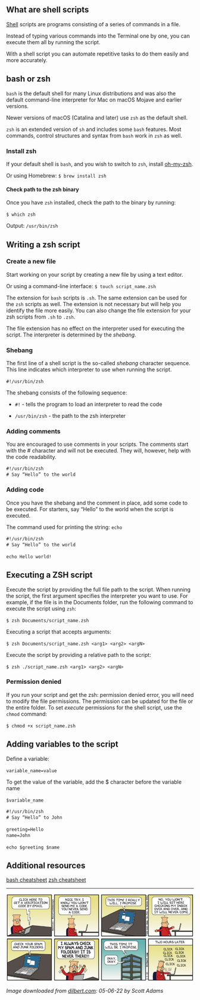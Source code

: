 
## What are shell scripts

[Shell](https://infinum.com/handbook/qa/tools/using-terminal#shell) scripts are programs consisting of a series of commands in a file. 

Instead of typing various commands into the Terminal one by one, you can execute them all by running the script.

With a shell script you can automate repetitive tasks to do them easily and more accurately.


## bash or zsh

`bash` is the default shell for many Linux distributions and was also the default command-line interpreter for Mac on macOS Mojave and earlier versions.

Newer versions of macOS (Catalina and later) use `zsh` as the default shell.
 
`zsh` is an extended version of `sh` and includes some `bash` features. Most commands, control structures and syntax from `bash` work in `zsh` as well.

### Install zsh

If your default shell is `bash`, and you wish to switch to `zsh`, install [oh-my-zsh](https://ohmyz.sh/).

Or using Homebrew: `$ brew install zsh`

#### Check path to the zsh binary

Once you have `zsh` installed, check the path to the binary by running:

`$ which zsh`

Output: `/usr/bin/zsh`

## Writing a zsh script

### Create a new file

Start working on your script by creating a new file by using a text editor.

Or using a command-line interface: `$ touch script_name.zsh`

The extension for `bash` scripts is `.sh`. The same extension can be used for the `zsh` scripts as well. The extension is not necessary but will help you identify the file more easily. You can also change the file extension for your zsh scripts from `.sh` to `.zsh`.

The file extension has no effect on the interpreter used for executing the script. The interpreter is determined by the _shebang_.

### Shebang

The first line of a shell script is the so-called _shebang_ character sequence. This line indicates which interpreter to use when running the script.

`#!/usr/bin/zsh`

The shebang consists of the following sequence:

- `#!` - tells the program to load an interpreter to read the code

- `/usr/bin/zsh` - the path to the zsh interpreter


### Adding comments

You are encouraged to use comments in your scripts. The comments start with the # character and will not be executed. They will, however, help with the code readability.

    #!/usr/bin/zsh
    # Say “Hello” to the world


### Adding code

Once you have the shebang and the comment in place, add some code to be executed.
For starters, say “Hello” to the world when the script is executed. 

The command used for printing the string: `echo`

    #!/usr/bin/zsh
    # Say “Hello” to the world
    
    echo Hello world!


## Executing a ZSH script

Execute the script by providing the full file path to the script. 
When running the script, the first argument specifies the interpreter you want to use.
For example, if the file is in the Documents folder, run the following command to execute the script using `zsh`:

`$ zsh Documents/script_name.zsh`

Executing a script that accepts arguments:

`$ zsh Documents/script_name.zsh <arg1> <arg2> <argN>`

Execute the script by providing a relative path to the script:

`$ zsh ./script_name.zsh <arg1> <arg2> <argN>`


### Permission denied 

If you run your script and get the zsh: permission denied error, you will need to modify the file permissions. The permission can be updated for the file or the entire folder.
To set _execute_ permissions for the shell script, use the `chmod` command:

`$ chmod +x script_name.zsh`

## Adding variables to the script 

Define a variable:

`variable_name=value`

To get the value of the variable, add the $ character before the variable name

`$variable_name`

    #!/usr/bin/zsh
    # Say “Hello” to John
    
    greeting=Hello
    name=John
    
    echo $greeting $name


## Additional resources
[bash cheatsheet](https://devhints.io/bash)
[zsh cheatsheet](https://devhints.io/zsh)


---

![dilbert_writing_shell_scripts.png](/img/dilbert_writing_shell_scripts.png)

*Image downloaded from [dilbert.com](https://dilbert.com/strip/2022-06-05): 05-06-22 by Scott Adams*
